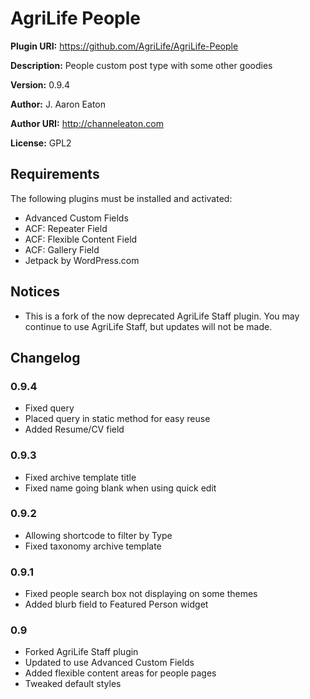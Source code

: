 # AgriLife People

__Plugin URI:__ https://github.com/AgriLife/AgriLife-People

__Description:__ People custom post type with some other goodies

__Version:__ 0.9.4

__Author:__ J. Aaron Eaton

__Author URI:__ http://channeleaton.com

__License:__ GPL2

## Requirements

The following plugins must be installed and activated:

* Advanced Custom Fields
* ACF: Repeater Field
* ACF: Flexible Content Field
* ACF: Gallery Field
* Jetpack by WordPress.com

## Notices

* This is a fork of the now deprecated AgriLife Staff plugin. You may continue to use AgriLife Staff, but updates will not be made.

## Changelog

### 0.9.4

* Fixed query
* Placed query in static method for easy reuse
* Added Resume/CV field

### 0.9.3

* Fixed archive template title
* Fixed name going blank when using quick edit

### 0.9.2

* Allowing shortcode to filter by Type
* Fixed taxonomy archive template

### 0.9.1

* Fixed people search box not displaying on some themes
* Added blurb field to Featured Person widget

### 0.9

* Forked AgriLife Staff plugin
* Updated to use Advanced Custom Fields
* Added flexible content areas for people pages
* Tweaked default styles
